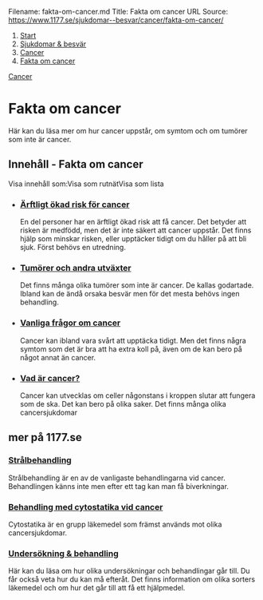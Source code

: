 Filename: fakta-om-cancer.md
Title: Fakta om cancer
URL Source: https://www.1177.se/sjukdomar--besvar/cancer/fakta-om-cancer/

1.  [Start](https://www.1177.se/)
2.  [Sjukdomar & besvär](https://www.1177.se/sjukdomar--besvar/)
3.  [Cancer](https://www.1177.se/sjukdomar--besvar/cancer/)
4.  [Fakta om cancer](https://www.1177.se/sjukdomar--besvar/cancer/fakta-om-cancer/)

[Cancer](https://www.1177.se/sjukdomar--besvar/cancer/)

Fakta om cancer
===============

Här kan du läsa mer om hur cancer uppstår, om symtom och om tumörer som inte är cancer.

Innehåll - Fakta om cancer
--------------------------

Visa innehåll som:Visa som rutnätVisa som lista

*   ### [Ärftligt ökad risk för cancer](https://www.1177.se/sjukdomar--besvar/cancer/fakta-om-cancer/arftligt-okad-risk-for-cancer/)
    
    En del personer har en ärftligt ökad risk att få cancer. Det betyder att risken är medfödd, men det är inte säkert att cancer uppstår. Det finns hjälp som minskar risken, eller upptäcker tidigt om du håller på att bli sjuk. Först behövs en utredning.
    
*   ### [Tumörer och andra utväxter](https://www.1177.se/sjukdomar--besvar/cancer/fakta-om-cancer/tumorer-och-andra-utvaxter/)
    
    Det finns många olika tumörer som inte är cancer. De kallas godartade. Ibland kan de ändå orsaka besvär men för det mesta behövs ingen behandling.
    
*   ### [Vanliga frågor om cancer](https://www.1177.se/sjukdomar--besvar/cancer/fakta-om-cancer/vanliga-fragor-om-cancer/)
    
    Cancer kan ibland vara svårt att upptäcka tidigt. Men det finns några symtom som det är bra att ha extra koll på, även om de kan bero på något annat än cancer.
    
*   ### [Vad är cancer?](https://www.1177.se/sjukdomar--besvar/cancer/fakta-om-cancer/vad-ar-cancer/)
    
    Cancer kan utvecklas om celler någonstans i kroppen slutar att fungera som de ska. Det kan bero på olika saker. Det finns många olika cancersjukdomar
    

mer på 1177.se
--------------

### [Strålbehandling](https://www.1177.se/undersokning-behandling/fler-behandlingar/stralbehandling/)

Strålbehandling är en av de vanligaste behandlingarna vid cancer. Behandlingen känns inte men efter ett tag kan man få biverkningar.

### [Behandling med cytostatika vid cancer](https://www.1177.se/undersokning-behandling/behandling-med-lakemedel/behandlingar-med-lakemedel/cytostatika-vid-cancer/)

Cytostatika är en grupp läkemedel som främst används mot olika cancersjukdomar.

### [Undersökning & behandling](https://www.1177.se/undersokning-behandling/)

Här kan du läsa om hur olika undersökningar och behandlingar går till. Du får också veta hur du kan må efteråt. Det finns information om olika sorters läkemedel och om hur det går till att få ett hjälpmedel.
